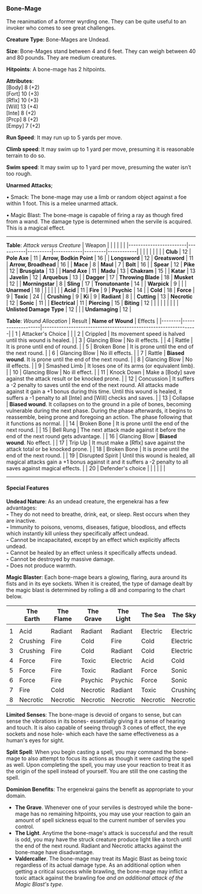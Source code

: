 ### Bone-Mage
The reanimation of a former wyrding one. They can be quite useful to an invoker who comes to see great challenges.

**Creature Type**: Bone-Mages are Undead.

**Size**: Bone-Mages stand between 4 and 6 feet. They can weigh between 40 and 80 pounds. They are medium creatures.

**Hitpoints**: A bone-mage has 2 hitpoints.

**Attributes**:  
[Body] 8 (+2)  
[Fort] 10 (+3)  
[Rflx] 10 (+3)  
[Will] 13 (+4)  
[Inte] 8 (+2)  
[Prcp] 8 (+2)  
[Empy] 7 (+2)  

**Run Speed**: It may run up to 5 yards per move.

**Climb speed**: It may swim up to 1 yard per move, presuming it is reasonable terrain to do so.

**Swim speed**: It may swim up to 1 yard per move, presuming the water isn’t too rough.

**Unarmed Attacks**;

 • Smack: The bone-mage may use a limb or random object against a foe within 1 foot. This is a melee unarmed attack.

 • Magic Blast: The bone-mage is capable of firing a ray as though fired from a wand. The damage type is determined when the servile is acquired. This is a magical effect.

---------------------

**Table**: *Attack versus Creature*
| Weapon                 |          |            |         |            |         |
|------------------------|-----------|----------|------------|---------|------------|
|                            |        |                    |        |                            |         |
| **Club**                   | 12     | **Pole Axe**       | 11     | **Arrow, Bodkin Point**    | 16    |
| **Longsword**              | 12     | **Greatsword**     | 11     | **Arrow, Broadhead**       | 16    |
| **Mace**                   | 8      | **Maul**           | 7      | **Bolt**                   | 16    |
| **Spear**                  | 12     | **Pike**           | 12     | **Brusgiata**              | 13    |
| **Hand Axe**               | 11     | **Madu**           | 13     | **Chakram**                | 15    |
| **Katar**                  | 13     | **Javelin**        | 12     | **Arquebus**               | 13    |
| **Dagger**                 | 17     | **Throwing Blade** | 18     | **Musket**                 | 12    |
| **Morningstar**            | 8      | **Sling**          | 17     | **Tronutonante**           | 14    |
| **Warpick**                | 9      |                    |        | **Unarmed**                | 18    |
|                            |        |                    |        |
| **Acid**                   | 11     | **Fire**           | 9      | **Psychic**                | 14     |
| **Cold**                   | 18     | **Force**          | 9      | **Toxic**                  | 24     |
| **Crushing**               | 9      | **Ki**             | 9      | **Radiant**                | 8      |
| **Cutting**                | 13     | **Necrotic**       | 12     | **Sonic**                  | 11     |
| **Electrical**             | 11     | **Piercing**       | 15     | **Biting**                 | 12     |
|                            |        |                    |        |                            |        |
| **Unlisted Damage Type**   | 12     |                    |        | **Undamaging**             | 12 |

**Table**: *Wound Allocation*
| Result | **Name of Wound** | Effects                                                        |
|--------|-------------------|----------------------------------------------------------------|
|   1    | Attacker's Choice |                                                                |
|   2    | Crippled          | Its movement speed is halved until this wound is healed.      |
|   3    | Glancing Blow     | No ill effects. |
|   4    | Rattle            | It is prone until end of round. |
|   5    | Broken Bone       | It is prone until the end of the next round. |
|   6    | Glancing Blow     | No ill effects. |
|   7    | Rattle            | **Biased wound**. It is prone until the end of the next round. |
|   8    | Glancing Blow     | No ill effects.                                     |
|   9    | Smashed Limb      | It loses one of its arms (or equivalent limb). |
|   10   | Glancing Blow     | No ill effect. |
|   11   | Knock Down        | Make a [Body] save against the attack result or be knocked prone. |
|   12   | Concussion        | It suffers a -2 penalty to saves until the end of the next round. All attacks made against it gain a +1 bonus during this time. Until this wound is healed, it suffers a -1 penalty to all [Inte] and [Will] checks and saves. |
|   13   | Collapse         | **Biased wound**. It collapses on to the ground in a pile of bones, becoming vulnerable during the next phase. During the phase afterwards, it begins to reassemble, being prone and foregoing an action. The phase following that it functions as normal. |
|   14   | Broken Bone       | It is prone until the end of the next round. |
|   15   | Bell Rung         | The next attack made against it before the end of the next round gets advantage.  |
|   16   | Glancing Blow     | **Biased wound**. No effect. |
|   17   | Trip Up           | It must make a [Rflx] save against the attack total or be knocked prone.                                  |
|   18   | Broken Bone       | It is prone until the end of the next round. |
|   19   | Disrupted Spirit  | Until this wound is healed, all magical attacks gain a +1 bonus against it and it suffers a -2 penalty to all saves against magical effects. |
|   20   | Defender's choice |                                   |
|        |                                                |                                   |

---------------------

#### Special Features

**Undead Nature**: As an undead creature, the ergenekrai has a few advantages:  
**-** They do not need to breathe, drink, eat, or sleep. Rest occurs when they are inactive.  
**-** Immunity to poisons, venoms, diseases, fatigue, bloodloss, and effects which instantly kill unless they specifically affect undead.  
**-** Cannot be incapacitated, except by an effect which explicitly affects undead.  
**-** Cannot be healed by an effect unless it specifically affects undead.  
**-** Cannot be destroyed by massive damage.  
**-** Does not produce warmth.  

**Magic Blaster**: Each bone-mage bears a glowing, flaring, aura around its fists and in its eye sockets. When it is created, the type of damage dealt by the magic blast is determined by rolling a d8 and comparing to the chart below.

|   | The Earth | The Flame | The Grave | The Light | The Sea | The Sky | Nobility |  Valdercaller |
|---|-----------|-----------|-----------|-----------|---------|---------|----------|---------------|
|   |           |           |           |           |         |         |          |               |
| 1 |   Acid    |  Radiant  |  Radiant  |  Radiant  | Electric| Electric|   Cold   |   Piercing    |
| 2 | Crushing  |   Fire    |    Cold   |   Fire    |   Cold  | Electric|Electrical|     Acid      |
| 3 | Crushing  |   Fire    |    Cold   |  Radiant  |   Cold  | Electric|   Fire   |     Cold      |
| 4 |   Force   |   Fire    |   Toxic   | Electric  |   Acid  |   Cold  |    Ki    |     Fire      |
| 5 |   Force   |   Fire    |   Toxic   |  Radiant  |   Force |  Sonic  |  Psychic |    Biting     |
| 6 |   Force   |   Fire    |  Psychic  |  Psychic  |   Force |  Sonic  |  Radiant |   Radiant     |
| 7 |    Fire   |   Cold    | Necrotic  |  Radiant  |  Toxic  | Crushing|   Sonic  |   Electric    |
| 8 | Necrotic  | Necrotic  | Necrotic  | Necrotic  | Necrotic | Necrotic | Necrotic | Necrotic    |

**Limited Senses**: The bone-mage is devoid of organs to sense, but can sense the vibrations in its bones- essentially giving it a sense of hearing and touch. It is also capable of seeing through 3 cones of effect, the eye sockets and nose hole- which each have the same effectiveness as a human's eyes for sight.

**Split Spell**: When you begin casting a spell, you may command the bone-mage to also attempt to focus its actions as though it were casting the spell as well. Upon completing the spell, you may use your reaction to treat it as the origin of the spell instead of yourself. You are still the one casting the spell.

**Dominion Benefits**: The ergenekrai gains the benefit as appropriate to your domain.  
* **The Grave**. Whenever one of your serviles is destroyed while the bone-mage has no remaining hitpoints, you may use your reaction to gain an amount of spell sickness equal to the current number of serviles you control.
* **The Light**. Anytime the bone-mage's attack is successful and the result is odd, you may have the struck creature produce light like a torch until the end of the next round. Radiant and Necrotic attacks against the bone-mage have disadvantage.
* **Valdercaller**. The bone-mage may treat its Magic Blast as being toxic regardless of its actual damage type. As an additional option when getting a critical success while brawling, the bone-mage may inflict a toxic attack against the brawling foe *and an additional attack of the Magic Blast's type*.
